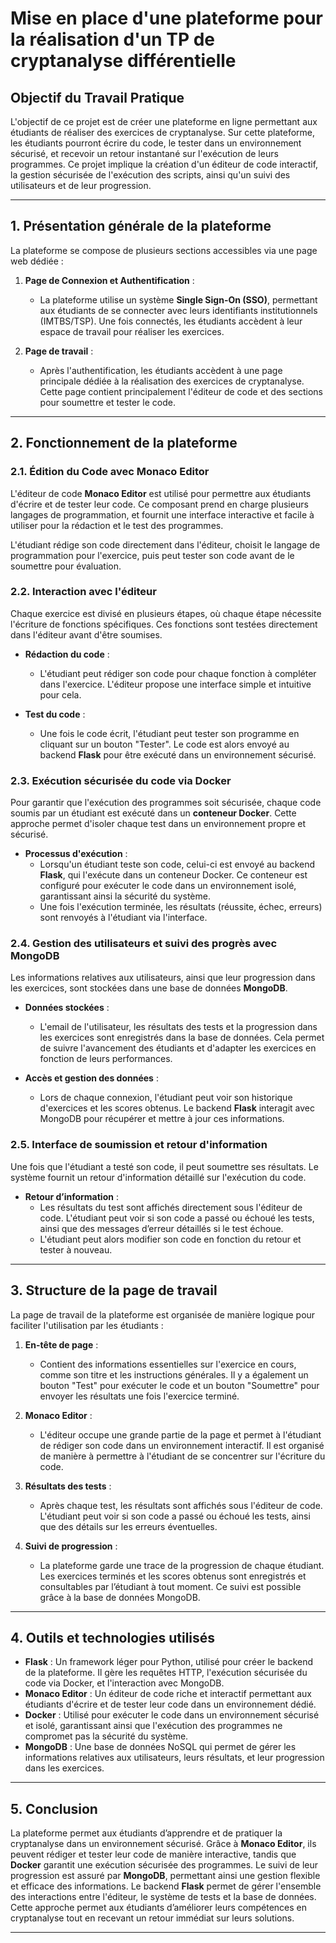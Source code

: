 # Mise en place d'une plateforme pour la réalisation d'un TP de cryptanalyse différentielle

## Objectif du Travail Pratique

L'objectif de ce projet est de créer une plateforme en ligne permettant aux étudiants de réaliser des exercices de cryptanalyse. Sur cette plateforme, les étudiants pourront écrire du code, le tester dans un environnement sécurisé, et recevoir un retour instantané sur l'exécution de leurs programmes. Ce projet implique la création d'un éditeur de code interactif, la gestion sécurisée de l'exécution des scripts, ainsi qu'un suivi des utilisateurs et de leur progression.

---

## 1. Présentation générale de la plateforme

La plateforme se compose de plusieurs sections accessibles via une page web dédiée :

1. **Page de Connexion et Authentification** :
   - La plateforme utilise un système **Single Sign-On (SSO)**, permettant aux étudiants de se connecter avec leurs identifiants institutionnels (IMTBS/TSP). Une fois connectés, les étudiants accèdent à leur espace de travail pour réaliser les exercices.

2. **Page de travail** :
   - Après l'authentification, les étudiants accèdent à une page principale dédiée à la réalisation des exercices de cryptanalyse. Cette page contient principalement l'éditeur de code et des sections pour soumettre et tester le code.

---

## 2. Fonctionnement de la plateforme

### 2.1. Édition du Code avec Monaco Editor

L'éditeur de code **Monaco Editor** est utilisé pour permettre aux étudiants d'écrire et de tester leur code. Ce composant prend en charge plusieurs langages de programmation, et fournit une interface interactive et facile à utiliser pour la rédaction et le test des programmes.

L'étudiant rédige son code directement dans l'éditeur, choisit le langage de programmation pour l'exercice, puis peut tester son code avant de le soumettre pour évaluation.

### 2.2. Interaction avec l'éditeur

Chaque exercice est divisé en plusieurs étapes, où chaque étape nécessite l'écriture de fonctions spécifiques. Ces fonctions sont testées directement dans l'éditeur avant d'être soumises.

- **Rédaction du code** :
  - L'étudiant peut rédiger son code pour chaque fonction à compléter dans l'exercice. L'éditeur propose une interface simple et intuitive pour cela.

- **Test du code** :
  - Une fois le code écrit, l'étudiant peut tester son programme en cliquant sur un bouton "Tester". Le code est alors envoyé au backend **Flask** pour être exécuté dans un environnement sécurisé.

### 2.3. Exécution sécurisée du code via Docker

Pour garantir que l'exécution des programmes soit sécurisée, chaque code soumis par un étudiant est exécuté dans un **conteneur Docker**. Cette approche permet d'isoler chaque test dans un environnement propre et sécurisé.

- **Processus d'exécution** :
  - Lorsqu'un étudiant teste son code, celui-ci est envoyé au backend **Flask**, qui l'exécute dans un conteneur Docker. Ce conteneur est configuré pour exécuter le code dans un environnement isolé, garantissant ainsi la sécurité du système.
  - Une fois l'exécution terminée, les résultats (réussite, échec, erreurs) sont renvoyés à l'étudiant via l'interface.

### 2.4. Gestion des utilisateurs et suivi des progrès avec MongoDB

Les informations relatives aux utilisateurs, ainsi que leur progression dans les exercices, sont stockées dans une base de données **MongoDB**.

- **Données stockées** :
  - L'email de l'utilisateur, les résultats des tests et la progression dans les exercices sont enregistrés dans la base de données. Cela permet de suivre l'avancement des étudiants et d'adapter les exercices en fonction de leurs performances.
  
- **Accès et gestion des données** :
  - Lors de chaque connexion, l'étudiant peut voir son historique d'exercices et les scores obtenus. Le backend **Flask** interagit avec MongoDB pour récupérer et mettre à jour ces informations.

### 2.5. Interface de soumission et retour d'information

Une fois que l'étudiant a testé son code, il peut soumettre ses résultats. Le système fournit un retour d'information détaillé sur l'exécution du code.

- **Retour d’information** :
  - Les résultats du test sont affichés directement sous l'éditeur de code. L'étudiant peut voir si son code a passé ou échoué les tests, ainsi que des messages d’erreur détaillés si le test échoue.
  - L'étudiant peut alors modifier son code en fonction du retour et tester à nouveau.

---

## 3. Structure de la page de travail

La page de travail de la plateforme est organisée de manière logique pour faciliter l'utilisation par les étudiants :

1. **En-tête de page** :
   - Contient des informations essentielles sur l'exercice en cours, comme son titre et les instructions générales. Il y a également un bouton "Test" pour exécuter le code et un bouton "Soumettre" pour envoyer les résultats une fois l'exercice terminé.

2. **Monaco Editor** :
   - L'éditeur occupe une grande partie de la page et permet à l'étudiant de rédiger son code dans un environnement interactif. Il est organisé de manière à permettre à l'étudiant de se concentrer sur l'écriture du code.

3. **Résultats des tests** :
   - Après chaque test, les résultats sont affichés sous l'éditeur de code. L'étudiant peut voir si son code a passé ou échoué les tests, ainsi que des détails sur les erreurs éventuelles.

4. **Suivi de progression** :
   - La plateforme garde une trace de la progression de chaque étudiant. Les exercices terminés et les scores obtenus sont enregistrés et consultables par l’étudiant à tout moment. Ce suivi est possible grâce à la base de données MongoDB.

---

## 4. Outils et technologies utilisés

- **Flask** : Un framework léger pour Python, utilisé pour créer le backend de la plateforme. Il gère les requêtes HTTP, l'exécution sécurisée du code via Docker, et l'interaction avec MongoDB.
- **Monaco Editor** : Un éditeur de code riche et interactif permettant aux étudiants d'écrire et de tester leur code dans un environnement dédié.
- **Docker** : Utilisé pour exécuter le code dans un environnement sécurisé et isolé, garantissant ainsi que l'exécution des programmes ne compromet pas la sécurité du système.
- **MongoDB** : Une base de données NoSQL qui permet de gérer les informations relatives aux utilisateurs, leurs résultats, et leur progression dans les exercices.

---

## 5. Conclusion

La plateforme permet aux étudiants d’apprendre et de pratiquer la cryptanalyse dans un environnement sécurisé. Grâce à **Monaco Editor**, ils peuvent rédiger et tester leur code de manière interactive, tandis que **Docker** garantit une exécution sécurisée des programmes. Le suivi de leur progression est assuré par **MongoDB**, permettant ainsi une gestion flexible et efficace des informations. Le backend **Flask** permet de gérer l'ensemble des interactions entre l'éditeur, le système de tests et la base de données. Cette approche permet aux étudiants d’améliorer leurs compétences en cryptanalyse tout en recevant un retour immédiat sur leurs solutions.

---
